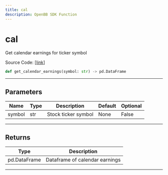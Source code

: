```yaml
---
title: cal
description: OpenBB SDK Function
---
```


# cal

Get calendar earnings for ticker symbol

Source Code: [[link](https://github.com/OpenBB-finance/OpenBBTerminal/tree/main/openbb_terminal/stocks/fundamental_analysis/yahoo_finance_model.py#L179)]

```python
def get_calendar_earnings(symbol: str) -> pd.DataFrame
```

---

## Parameters

| Name | Type | Description | Default | Optional |
| ---- | ---- | ----------- | ------- | -------- |
| symbol | str | Stock ticker symbol | None | False |


---

## Returns

| Type | Description |
| ---- | ----------- |
| pd.DataFrame | Dataframe of calendar earnings |
---

